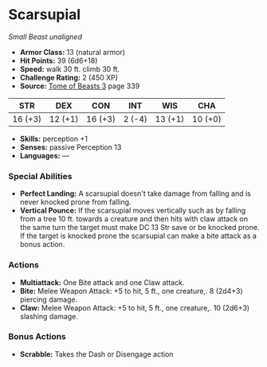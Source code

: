 # Scarsupial

*Small* *Beast* *unaligned*

- **Armor Class:** 13 (natural armor)
- **Hit Points:** 39 (6d6+18)
- **Speed:** walk 30 ft. climb 30 ft.
- **Challenge Rating:** 2 (450 XP)
- **Source:** [Tome of Beasts 3](https://koboldpress.com/kpstore/product/tome-of-beasts-3-for-5th-edition/) page 339

| STR | DEX | CON | INT | WIS | CHA |
| --- | --- | --- | --- | --- | --- |
| 16 (+3) | 12 (+1) | 16 (+3) | 2 (-4) | 13 (+1) | 10 (+0) |

- **Skills:** perception +1
- **Senses:** passive Perception 13
- **Languages:** —

### Special Abilities

- **Perfect Landing:** A scarsupial doesn't take damage from falling and is never knocked prone from falling.
- **Vertical Pounce:** If the scarsupial moves vertically such as by falling from a tree 10 ft. towards a creature and then hits with claw attack on the same turn the target must make DC 13 Str save or be knocked prone. If the target is knocked prone the scarsupial can make a bite attack as a bonus action.

### Actions

- **Multiattack:** One Bite attack and one Claw attack.
- **Bite:** Melee Weapon Attack: +5 to hit, 5 ft., one creature,. 8 (2d4+3) piercing damage.
- **Claw:** Melee Weapon Attack: +5 to hit, 5 ft., one creature,. 10 (2d6+3) slashing damage.

### Bonus Actions

- **Scrabble:** Takes the Dash or Disengage action


